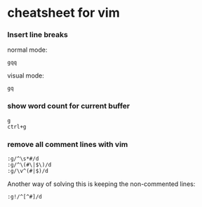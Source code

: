 # cheatsheet for vim

### Insert line breaks

normal mode:

    gqq

visual mode:

    gq

### show word count for current buffer

    g
    ctrl+g

### remove all comment lines with vim

    :g/^\s*#/d
    :g/^\(#\|$\)/d
    :g/\v^(#|$)/d

Another way of solving this is keeping the non-commented lines:

    :g!/^[^#]/d
